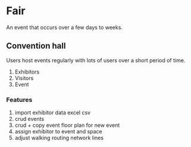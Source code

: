 # Fair
An event that occurs over a few days to weeks.


## Convention hall
Users host events regularly with lots of users over a short period of time.

1. Exhibitors 
1. Visitors
1. Event

### Features
1. import exhibitor data excel csv
1. crud events
1. crud + copy event floor plan for new event
1. assign exhibitor to event and space
1. adjust walking routing network lines
